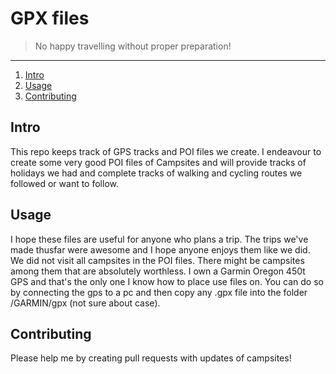 # GPX files

> No happy travelling without proper preparation!

* * *

1. [Intro](/README.md/#intro)
2. [Usage](/README.md/#usage)
3. [Contributing](/README.md/#contributing)


## Intro
This repo keeps track of GPS tracks and POI files we create.
I endeavour to create some very good POI files of Campsites and will provide
tracks of holidays we had and complete tracks of walking and cycling routes we
followed or want to follow.

## Usage
I hope these files are useful for anyone who plans a trip. The trips we've made
thusfar were awesome and I hope anyone enjoys them like we did.
We did not visit all campsites in the POI files. There might be campsites among
them that are absolutely worthless.
I own a Garmin Oregon 450t GPS and that's the only one I know how to place use
files on. You can do so by connecting the gps to a pc and then copy any .gpx
file into the folder <GPS>/GARMIN/gpx (not sure about case).

## Contributing
Please help me by creating pull requests with updates of campsites!
